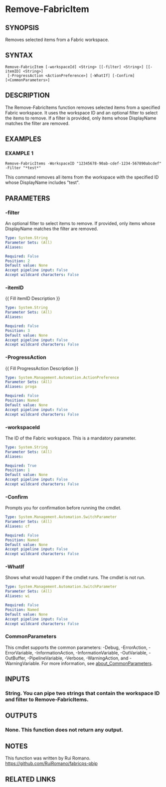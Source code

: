 # Remove-FabricItem

## SYNOPSIS
Removes selected items from a Fabric workspace.

## SYNTAX

```
Remove-FabricItem [-workspaceId] <String> [[-filter] <String>] [[-itemID] <String>]
 [-ProgressAction <ActionPreference>] [-WhatIf] [-Confirm] [<CommonParameters>]
```

## DESCRIPTION
The Remove-FabricItems function removes selected items from a specified Fabric workspace.
It uses the workspace ID and an optional filter to select the items to remove.
If a filter is provided, only items whose DisplayName matches the filter are removed.

## EXAMPLES

### EXAMPLE 1
```
Remove-FabricItems -WorkspaceID "12345678-90ab-cdef-1234-567890abcdef" -Filter "*test*"
```

This command removes all items from the workspace with the specified ID whose DisplayName includes "test".

## PARAMETERS

### -filter
An optional filter to select items to remove.
If provided, only items whose DisplayName matches the filter are removed.

```yaml
Type: System.String
Parameter Sets: (All)
Aliases:

Required: False
Position: 2
Default value: None
Accept pipeline input: False
Accept wildcard characters: False
```

### -itemID
{{ Fill itemID Description }}

```yaml
Type: System.String
Parameter Sets: (All)
Aliases:

Required: False
Position: 3
Default value: None
Accept pipeline input: False
Accept wildcard characters: False
```

### -ProgressAction
{{ Fill ProgressAction Description }}

```yaml
Type: System.Management.Automation.ActionPreference
Parameter Sets: (All)
Aliases: proga

Required: False
Position: Named
Default value: None
Accept pipeline input: False
Accept wildcard characters: False
```

### -workspaceId
The ID of the Fabric workspace.
This is a mandatory parameter.

```yaml
Type: System.String
Parameter Sets: (All)
Aliases:

Required: True
Position: 1
Default value: None
Accept pipeline input: False
Accept wildcard characters: False
```

### -Confirm
Prompts you for confirmation before running the cmdlet.

```yaml
Type: System.Management.Automation.SwitchParameter
Parameter Sets: (All)
Aliases: cf

Required: False
Position: Named
Default value: None
Accept pipeline input: False
Accept wildcard characters: False
```

### -WhatIf
Shows what would happen if the cmdlet runs.
The cmdlet is not run.

```yaml
Type: System.Management.Automation.SwitchParameter
Parameter Sets: (All)
Aliases: wi

Required: False
Position: Named
Default value: None
Accept pipeline input: False
Accept wildcard characters: False
```

### CommonParameters
This cmdlet supports the common parameters: -Debug, -ErrorAction, -ErrorVariable, -InformationAction, -InformationVariable, -OutVariable, -OutBuffer, -PipelineVariable, -Verbose, -WarningAction, and -WarningVariable. For more information, see [about_CommonParameters](http://go.microsoft.com/fwlink/?LinkID=113216).

## INPUTS

### String. You can pipe two strings that contain the workspace ID and filter to Remove-FabricItems.
## OUTPUTS

### None. This function does not return any output.
## NOTES
This function was written by Rui Romano.
https://github.com/RuiRomano/fabricps-pbip

## RELATED LINKS
